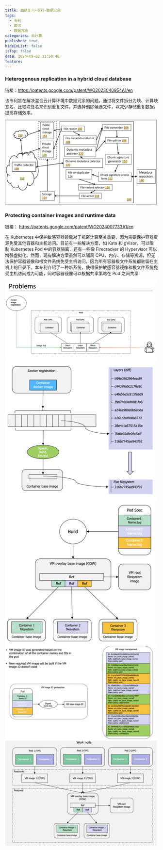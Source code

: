 ```yaml
---
title: 面试复习-专利-数据冗余
tags:
  - 专利
  - 面试
  - 数据冗余
categories: 云计算
published: true
hideInList: false
isTop: false
date: 2024-09-02 11:50:40
feature:
---
```


### Heterogenous replication in a hybrid cloud database 

链接：https://patents.google.com/patent/WO2023040954A1/en

该专利旨在解决混合云计算环境中数据冗余的问题，通过将文件拆分为块、计算块签名、比较块签名来识别重复文件，并选择删除候选文件，以减少存储重复数据，提高存储效率。

<img src="/images/patent_dr.png" width="500px" />


### Protecting container images and runtime data 

链接： https://patents.google.com/patent/WO2024007733A1/en

在 Kubernetes 中保护敏感容器镜像对于机密计算至关重要，因为需要保护容器资源免受其他容器和主机访问。目前有一些解决方案，如 Kata 和 gVisor，可以限制 Kubernetes Pod 中的容器隔离，还有一些像 Firecracker 的 Hypervisor 可以增强虚拟化。然而，现有解决方案虽然可以隔离 CPU、内存、存储等资源，但无法保护容器镜像和根文件系统免受主机访问，因为所有容器根文件系统都驻留在主机上的目录下。本专利介绍了一种新系统，使得保护敏感容器镜像和根文件系统免受主机访问成为可能，同时容器镜像可以根据共享策略在 Pod 之间共享

<img src="/images/patent-2-1.png" width="500px" />
<img src="/images/patent-2-2.png" width="500px" />
<img src="/images/patent-2-3.png" width="500px" />
<img src="/images/patent-2-4.png" width="500px" />
<img src="/images/patent-2-5.png" width="500px" />